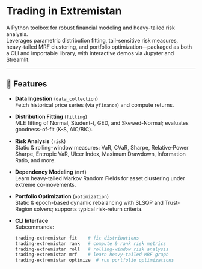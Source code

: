 # Trading in Extremistan

A Python toolbox for robust financial modeling and heavy-tailed risk analysis.  
Leverages parametric distribution fitting, tail-sensitive risk measures, heavy-tailed MRF clustering, and portfolio optimization—packaged as both a CLI and importable library, with interactive demos via Jupyter and Streamlit.

---

## 🚀 Features

- **Data Ingestion** (`data_collection`)  
  Fetch historical price series (via `yfinance`) and compute returns.

- **Distribution Fitting** (`fitting`)  
  MLE fitting of Normal, Student-t, GED, and Skewed-Normal; evaluates goodness-of-fit (K-S, AIC/BIC).

- **Risk Analysis** (`risk`)  
  Static & rolling-window measures: VaR, CVaR, Sharpe, Relative‐Power Sharpe, Entropic VaR, Ulcer Index, Maximum Drawdown, Information Ratio, and more.

- **Dependency Modeling** (`mrf`)  
  Learn heavy-tailed Markov Random Fields for asset clustering under extreme co-movements.

- **Portfolio Optimization** (`optimization`)  
  Static & epoch-based dynamic rebalancing with SLSQP and Trust-Region solvers; supports typical risk-return criteria.

- **CLI Interface**  
  Subcommands:  
  ```bash
  trading-extremistan fit    # fit distributions
  trading-extremistan rank   # compute & rank risk metrics
  trading-extremistan roll   # rolling-window risk analysis
  trading-extremistan mrf    # learn heavy-tailed MRF graph
  trading-extremistan optimize  # run portfolio optimizations
